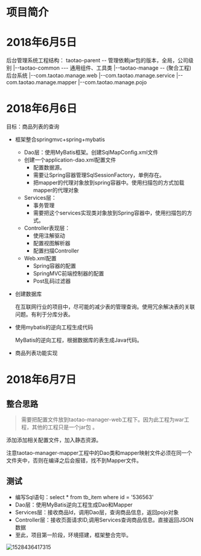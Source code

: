 # 项目简介



# 2018年6月5日

后台管理系统工程结构：
taotao-parent -- 管理依赖jar包的版本，全局，公司级别
	|--taotao-common  --- 通用组件、工具类
	|--taotao-manage  -- (聚合工程)后台系统
 		|--com.taotao.manage.web
  		|--com.taotao.manage.service
  		|--com.taotao.manage.mapper
  		|--com.taotao.manage.pojo


# 2018年6月6日 

目标：商品列表的查询

- 框架整合springmvc+spring+mybatis

  - Dao层：使用MyBatis框架。创建SqlMapConfig.xml文件
  - 创建一个application-dao.xml配置文件
    - 配置数据源。
    - 需要让Spring容器管理SqlSessionFactory，单例存在。
    - 把mapper的代理对象放到spring容器中。使用扫描包的方式加载mapper的代理对象
  - Services层：
    - 事务管理
    - 需要把这个services实现类对象放到Spring容器中，使用扫描包的方式。
  - Controller表现层：
    - 使用注解驱动
    - 配置视图解析器
    - 配置扫描Controller
  - Web.xml配置
    - Spring容器的配置
    - SpringMVC前端控制器的配置
    - Post乱码过滤器

- 创建数据库

  在互联网行业的项目中，尽可能的减少表的管理查询。使用冗余解决表的关联问题。有利于分库分表。

- 使用mybatis的逆向工程生成代码

  MyBatis的逆向工程，根据数据库的表生成Java代码。

- 商品列表功能实现

# 2018年6月7日

## 整合思路

>  需要把配置文件放到taotao-manager-web工程下。因为此工程为war工程，其他的工程只是一个jar包 。

添加添加相关配置文件，加入静态资源。

注意taotao-manager-mapper工程中的Dao类和mapper映射文件必须在同一个文件夹中，否则在编译之后会报错，找不到Mapper文件。

## 测试

- 编写Sql语句：select * from tb_item where id = '536563'
- Dao层：使用MyBatis逆向工程生成Dao和Mapper
- Services层：接收商品Id，调用Dao层，查询商品信息，返回pojo对象
- Controller层：接收页面请求ID,调用Services查询商品信息。直接返回JSON数据
- 至此，项目第一阶段，环境搭建，框架整合完毕。

![1528436417315](C:\Users\Taowd\AppData\Local\Temp\1528436417315.png)